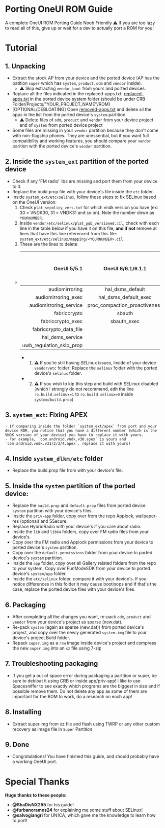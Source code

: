 # Porting OneUI ROM Guide
A complete OneUI ROM Porting Guide Noob Friendly
⚠️ If you are too lazy to read all of this, give up or wait for a dev to actually port a ROM for you!
# Tutorial
## 1. Unpacking
- Extract the stock AP from your device and the ported device (AP has the patition `super` which has `system`, `product`, `odm` and `vendor` inside).
  - ⚠️ Skip extracting `vendor_boot` from yours and ported devices.
- Replace all the files indicated in the replaced-apps.txt: [replaced-apps.txt](https://github.com/Aflaungos/PortingOneUIROMGuide/blob/main/replaced-apps.txt) in the ported device system folder (should be under CRB Folder/Projects/"YOUR_PROJECT_NAME"/ROM)
- [OPTIONAL/DEBLOATING] Open [removed-apps.txt](https://github.com/Aflaungos/PortingOneUIROMGuide/blob/main/removed-apps.txt) and delete all the apps in the list from the ported device's `system` partition.
  - ⚠️ Delete files of `odm`, `product` and `vendor` from your device project and of `system` from ported device project
- Some files are missing in your `vendor` partition because they don't come with non-flagship phones. They are unessential, but if you want full compatibility and working features, you should compare your `vendor` parition with the ported device's `vendor` partition.

## 2. Inside the `system_ext` partition of the ported device
  - Check if any 'FM radio' libs are missing and port them from your device to it.
  - Replace the build.prop file with your device's file inside the `etc` folder.
  - Inside `system_ext/etc/selinux`, follow these steps to fix SELinux based on the OneUI version:
    1. Check `plat_sepolicy_vers.txt` for which vndk version you have (ex: 30 = VNDK30, 31 = VNDK31 and so on). Note the number down as `YOURNUMBER`.
    2. Inside `vendor/etc/selinux/plat_pub_versioned.cil`, check with each line in the table below if you have it on this file, **and if not** remove all lines that have this line referenced from this file: `system_ext/etc/selinux/mapping/<YOURNUMBER>.cil`
    3. These are the lines to delete:
    - OneUI 5/5.1              | OneUI 6/6.1/6.1.1             | OneUI 7 (WIP, might be missing more, untested)
      ------------------------:|:-----------------------------:|:-----------------------
      audiomirroring           | hal_dsms_default              | attiqi_app
      audiomirroring_exec      | hal_dsms_default_exec         | ker_app
      audiomirroring_service   | proc_compaction_proactiveness | kpp_app
      fabriccrypto             | sbauth                        | kpp_data_file
      fabriccrypto_exec        | sbauth_exec                   |
      fabriccrypto_data_file   |                               |
      hal_dsms_service         |                               |
      uwb_regulation_skip_prop |                               |
      - 1. ⚠️ If you're still having SELinux issues, Inside of your device `vendor/etc` folder: Replace the `selinux` folder with the ported device's `selinux` folder.
      - 2. ⚠️ If you wish to kip this step and build with SELinux disabled (which I strongly do not recommend, edit the line `ro.build.selinux=1` to `ro.build.selinux=0` inside `system/build.prop`)

## 3. `system_ext`: Fixing APEX
    - If comparing inside the folder `system_ext/apex` from port and your device ROM, you notice that you have a different number (which is the VNDK version of your device) you have to replace it with yours.
    - For example, `com.android.vndk.v30.apex` is yours and `com.android.vndk.v31/2/3/4.apex`, replace it with yours!

## 4. Inside `system_dlkm/etc` folder
  - Replace the build.prop file from with your device's file.

## 5. Inside the `system` partition of the ported device:
  - Replace the `build.prop` and `default.prop` files from ported device `system` partition with your device's files.
  - Inside the `priv-app` folder, copy over from the repo Applock, wallpaper-res (optional) and SSecure.
  - Replace HybridRadio with your device's if you care about radio.
  - Inside the `lib` and `lib64` folders, copy over FM radio files from your device's.
  - Copy over the FM radio and Applock permissions from your device to ported device's `system` partition.
  - Copy over the `default-permissions` folder from your device to ported device's `system` partition.
  - Inside the `app` folder, copy over all Gallery related folders from the repo to your system. Copy over FunModeSDK from your device to ported device's `system/app` folder.
  - Inside the `etc/selinux` folder, compare it with your device's. If you notice differences in this folder it may cause bootloops and if that's the case, replace the ported device files with your device's files.

## 6. Packaging
- After completing all the changes you want, re-pack `odm`, `product` and `vendor` from your device's project as sparse (new.dat).
- Re-pack `system` (again as sparse (new.dat)) from ported device's project, and copy over the newly generated `system.img` file to your device's project Build folder.
- Repack `super.img` as a `raw` image inside device's project and compress the new `super.img` into an `xz` file using 7-zip

## 7. Troubleshooting packaging
- If you get a out of space error during packaging a partition or super, be sure to debloat it using CRB or inside app/priv-app! I like to use Spacesniffer to see exactly which programs are the biggest in size and if possible remove them. Do not delete any app as some of them are important for the ROM to work, do a research on each app!

## 8. Installing
- Extract super.img from xz file and flash using TWRP or any other custom recovery as image file in `Super` Partition

## 9. Done
- Congratulations! You have finished this guide, and should probably have a working OneUI port.

# Special Thanks
**Huge thanks to these people:**
- **@ShaDisNX255** for his guide!
- **@furbanoramos24** for explaining me some stuff about SELinux!
- **@salvogiangri** for UN1CA, which gave me the knowledge to learn how to port!
